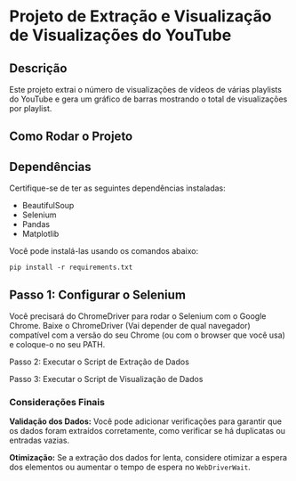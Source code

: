 # Projeto de Extração e Visualização de Visualizações do YouTube 

## Descrição 

Este projeto extrai o número de visualizações de vídeos de várias playlists do YouTube e gera um gráfico de barras mostrando o total de visualizações por playlist. 

## Como Rodar o Projeto

## Dependências 

Certifique-se de ter as seguintes dependências instaladas:

- BeautifulSoup 
- Selenium 
- Pandas 
- Matplotlib
  
Você pode instalá-las usando os comandos abaixo:
```
pip install -r requirements.txt
```
## Passo 1: Configurar o Selenium

Você precisará do ChromeDriver para rodar o Selenium com o Google Chrome. Baixe o ChromeDriver (Vai depender de qual navegador) compatível com a versão do seu Chrome (ou com o browser que você usa) e coloque-o no seu PATH. 

Passo 2: Executar o Script de Extração de Dados 

Passo 3: Executar o Script de Visualização de Dados 


### Considerações Finais

**Validação dos Dados:** Você pode adicionar verificações para garantir que os dados foram extraídos corretamente, como verificar se há duplicatas ou entradas vazias. 

**Otimização:** Se a extração dos dados for lenta, considere otimizar a espera dos elementos ou aumentar o tempo de espera no `WebDriverWait`.
